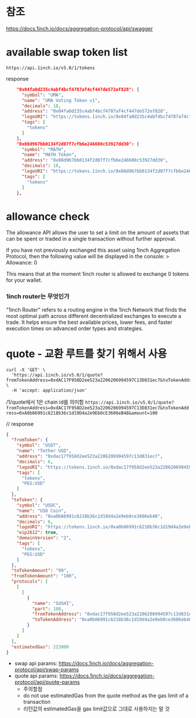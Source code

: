 # 참조 
https://docs.1inch.io/docs/aggregation-protocol/api/swagger
# available swap token list
`https://api.1inch.io/v5.0/1/tokens`

response
```json
    "0x04fa0d235c4abf4bcf4787af4cf447de572ef828": {
      "symbol": "UMA",
      "name": "UMA Voting Token v1",
      "decimals": 18,
      "address": "0x04fa0d235c4abf4bcf4787af4cf447de572ef828",
      "logoURI": "https://tokens.1inch.io/0x04fa0d235c4abf4bcf4787af4cf447de572ef828.png",
      "tags": [
        "tokens"
      ]
    },
    "0x08d967bb0134f2d07f7cfb6e246680c53927dd30": {
      "symbol": "MATH",
      "name": "MATH Token",
      "address": "0x08d967bb0134f2d07f7cfb6e246680c53927dd30",
      "decimals": 18,
      "logoURI": "https://tokens.1inch.io/0x08d967bb0134f2d07f7cfb6e246680c53927dd30.png",
      "tags": [
        "tokens"
      ]
    },
```

# allowance check

The allowance API allows the user to set a limit on the amount of assets that can be spent or traded in a single transaction without further approval.

If you have not previously exchanged this asset using 1inch Aggregation Protocol, then the following value will be displayed in the console: > Allowance: 0

This means that at the moment 1inch router is allowed to exchange 0 tokens for your wallet.

### 1inch router는 무엇인가
"1inch Router" refers to a routing engine in the 1inch Network that finds the most optimal path across different decentralized exchanges to execute a trade. It helps ensure the best available prices, lower fees, and faster execution times on advanced order types and strategies.

# quote - 교환 루트를 찾기 위해서 사용
```
curl -X 'GET' \
  'https://api.1inch.io/v5.0/1/quote?fromTokenAddress=0xdAC17F958D2ee523a2206206994597C13D831ec7&toTokenAddress=0xA0b86991c6218b36c1d19D4a2e9Eb0cE3606eB48&amount=100' \
  -H 'accept: application/json'
```
/1/quote에서 1은 chain id를 의미함
`https://api.1inch.io/v5.0/1/quote?fromTokenAddress=0xdAC17F958D2ee523a2206206994597C13D831ec7&toTokenAddress=0xA0b86991c6218b36c1d19D4a2e9Eb0cE3606eB48&amount=100`

// response

```json
{
  "fromToken": {
    "symbol": "USDT",
    "name": "Tether USD",
    "address": "0xdac17f958d2ee523a2206206994597c13d831ec7",
    "decimals": 6,
    "logoURI": "https://tokens.1inch.io/0xdac17f958d2ee523a2206206994597c13d831ec7.png",
    "tags": [
      "tokens",
      "PEG:USD"
    ]
  },
  "toToken": {
    "symbol": "USDC",
    "name": "USD Coin",
    "address": "0xa0b86991c6218b36c1d19d4a2e9eb0ce3606eb48",
    "decimals": 6,
    "logoURI": "https://tokens.1inch.io/0xa0b86991c6218b36c1d19d4a2e9eb0ce3606eb48.png",
    "eip2612": true,
    "domainVersion": "2",
    "tags": [
      "tokens",
      "PEG:USD"
    ]
  },
  "toTokenAmount": "99",
  "fromTokenAmount": "100",
  "protocols": [
    [
      [
        {
          "name": "SUSHI",
          "part": 100,
          "fromTokenAddress": "0xdac17f958d2ee523a2206206994597c13d831ec7",
          "toTokenAddress": "0xa0b86991c6218b36c1d19d4a2e9eb0ce3606eb48"
        }
      ]
    ]
  ],
  "estimatedGas": 223000
}
```


- swap api params: https://docs.1inch.io/docs/aggregation-protocol/api/swap-params
- quote api params: https://docs.1inch.io/docs/aggregation-protocol/api/quote-params
    - 주의할점
    - do not use estimatedGas from the quote method as the gas limit of a transaction
    - 리턴값의 estimatedGas을 gas limit값으로 그대로 사용하지는 말 것